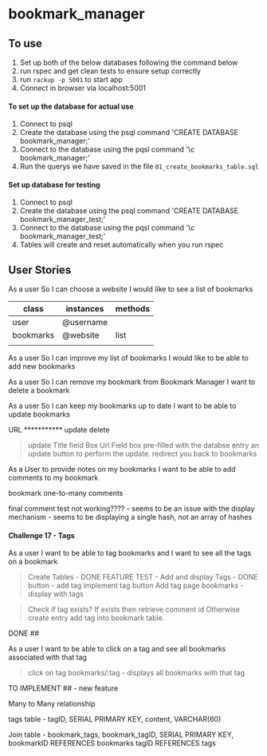 # bookmark_manager

## To use
1. Set up both of the below databases following the command below
2. run rspec and get clean tests to ensure setup correctly
3. run `rackup -p 5001` to start app
4. Connect in browser via localhost:5001

#### To set up the database for actual use
1. Connect to psql
2. Create the database using the psql command 'CREATE DATABASE  bookmark_manager;'
3. Connect to the database using the pqsl command '\c bookmark_manager;'
4. Run the querys we have saved in the file `01_create_bookmarks_table.sql`


#### Set up database for testing
1. Connect to psql
2. Create the database using the psql command 'CREATE DATABASE bookmark_manager_test;'
3. Connect to the database using the pqsl command '\c bookmark_manager_test;'
4. Tables will create and reset automatically when you run rspec

## User Stories

As a user
So I can choose a website
I would like to see a list of bookmarks

| class     | instances | methods  |
|-----------|-----------|----------|
| user      | @username |          |
| bookmarks | @website  | list     |
|           |           |          |

As a user
So I can improve my list of bookmarks
I would like to be able to add new bookmarks

As a user
So I can remove my bookmark from Bookmark Manager
I want to delete a bookmark

As a user
So I can keep my bookmarks up to date
I want to be able to update bookmarks


URL *********** update delete
>update
> Title field Box
> Url Field box
> pre-filled with the databse entry
> an update button to perform the update.
> redirect you back to bookmarks


As a User
to provide notes on my bookmarks
I want to be able to add comments to my bookmark

bookmark one-to-many comments

final comment test not working???? - seems to be an issue with the display mechanism - seems to be displaying a single hash, not an array of hashes

#### Challenge 17 - Tags
As a user
I want to be able to tag bookmarks and I want to see all the tags on a bookmark

> Create Tables - DONE
> FEATURE TEST - Add and display Tags - DONE
> button - add tag
> implement tag button
> Add tag page
> bookmarks - display with tags

> Check if tag exists?
> If exists then retrieve comment id
> Otherwise create entry
> add tag into bookmark table.

DONE ##

As a user
I want to be able to click on a tag and see all bookmarks associated with that tag

> click on tag
> bookmarks/:tag - displays all bookmarks with that tag

TO IMPLEMENT ## - new feature 

Many to Many relationship

tags table - tagID, SERIAL PRIMARY KEY, content, VARCHAR(60)

Join table - bookmark_tags, bookmark_tagID, SERIAL PRIMARY KEY, bookmarkID REFERENCES bookmarks
tagID REFERENCES tags
